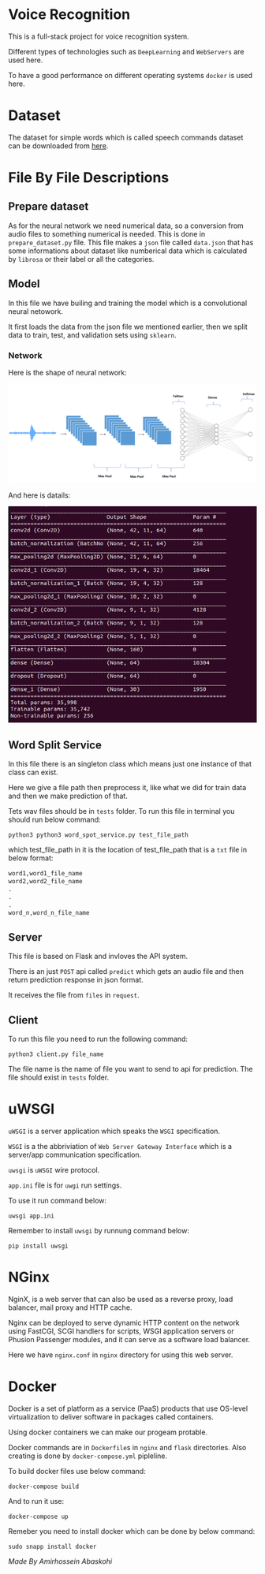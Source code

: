 # Voice Recognition

This is a full-stack project for voice recognition system.

Different types of technologies such as `DeepLearning` and `WebServers` are used here.

To have a good performance on different operating systems `docker` is used here.

# Dataset

The dataset for simple words which is called speech commands dataset 
can be downloaded from <a href="https://ai.googleblog.com/2017/08/launching-speech-commands-dataset.html">here</a>.

# File By File Descriptions

## Prepare dataset

As for the neural network we need numerical data, so a conversion from audio files to something numerical is needed.
This is done in `prepare_dataset.py` file. This file makes a `json` file called `data.json` that has some informations about dataset 
like numberical data which is calculated by `librosa` or their label or all the categories.

## Model

In this file we have builing and training the model which is a convolutional neural netowork.

It first loads the data from the json file we mentioned earlier, then we split data to train, test, and validation sets using `sklearn`.

### Network

Here is the shape of neural network:

![image](./images/network1.png)

And here is datails:

![image](./images/network2.png)

## Word Split Service

In this file there is an singleton class which means just one instance of that class can exist.

Here we give a file path then preprocess it, like what we did for train data and then we make prediction of that.

Tets wav files should be in `tests` folder. To run this file in terminal you should run below command:

```
python3 python3 word_spot_service.py test_file_path
```

which test_file_path in it is the location of test_file_path that is a `txt` file in below format:

```
word1,word1_file_name
word2,word2_file_name
.
.
.
word_n,word_n_file_name
```

## Server

This file is based on Flask and invloves the API system.

There is an just `POST` api called `predict` which gets an audio file and then return prediction response in json format.

It receives the file from `files` in `request`.

## Client

To run this file you need to run the following command:
```
python3 client.py file_name
```

The file name is the name of file you want to send to api for prediction. The file should exist in `tests` folder.

# uWSGI

`uWSGI` is a server application which speaks the `WSGI` specification.

`WSGI` is a the abbriviation of `Web Server Gateway Interface` which is a server/app communication specification.

`uwsgi` is `uWSGI` wire protocol.

`app.ini` file is for `uwgi` run settings.

To use it run command below:
```
uwsgi app.ini
```

Remember to install `uwsgi` by runnung command below:
```
pip install uwsgi
```

# NGinx
NginX, is a web server that can also be used as a reverse proxy, load balancer, mail proxy and HTTP cache. 

Nginx can be deployed to serve dynamic HTTP content on the network using FastCGI, SCGI handlers for scripts, WSGI application servers or Phusion Passenger modules, and it can serve as a software load balancer.

Here we have `nginx.conf` in `nginx` directory for using this web server.

# Docker
Docker is a set of platform as a service (PaaS) products that use OS-level virtualization to deliver software in packages called containers.

Using docker containers we can make our progeam protable.

Docker commands are in `Dockerfile`s in `nginx` and `flask` directories. Also creating is done by `docker-compose.yml` pipleline.

To build docker files use below command:
```
docker-compose build
```

And to run it use:
```
docker-compose up
```

Remeber you need to install docker which can be done by below command:
```
sudo snapp install docker
```

*Made By Amirhossein Abaskohi*
